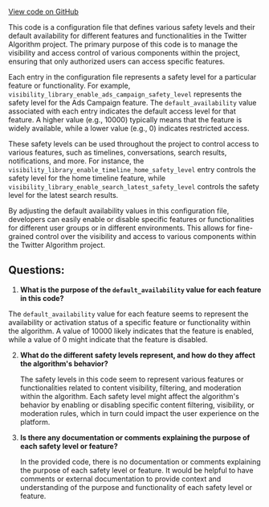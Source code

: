 [View code on GitHub](https://github.com/misbahsy/the-algorithm/visibilitylib/src/main/resources/config/com/twitter/visibility/decider.yml)

This code is a configuration file that defines various safety levels and their default availability for different features and functionalities in the Twitter Algorithm project. The primary purpose of this code is to manage the visibility and access control of various components within the project, ensuring that only authorized users can access specific features.

Each entry in the configuration file represents a safety level for a particular feature or functionality. For example, `visibility_library_enable_ads_campaign_safety_level` represents the safety level for the Ads Campaign feature. The `default_availability` value associated with each entry indicates the default access level for that feature. A higher value (e.g., 10000) typically means that the feature is widely available, while a lower value (e.g., 0) indicates restricted access.

These safety levels can be used throughout the project to control access to various features, such as timelines, conversations, search results, notifications, and more. For instance, the `visibility_library_enable_timeline_home_safety_level` entry controls the safety level for the home timeline feature, while `visibility_library_enable_search_latest_safety_level` controls the safety level for the latest search results.

By adjusting the default availability values in this configuration file, developers can easily enable or disable specific features or functionalities for different user groups or in different environments. This allows for fine-grained control over the visibility and access to various components within the Twitter Algorithm project.
## Questions: 
 1. **What is the purpose of the `default_availability` value for each feature in this code?**

   The `default_availability` value for each feature seems to represent the availability or activation status of a specific feature or functionality within the algorithm. A value of 10000 likely indicates that the feature is enabled, while a value of 0 might indicate that the feature is disabled.

2. **What do the different safety levels represent, and how do they affect the algorithm's behavior?**

   The safety levels in this code seem to represent various features or functionalities related to content visibility, filtering, and moderation within the algorithm. Each safety level might affect the algorithm's behavior by enabling or disabling specific content filtering, visibility, or moderation rules, which in turn could impact the user experience on the platform.

3. **Is there any documentation or comments explaining the purpose of each safety level or feature?**

   In the provided code, there is no documentation or comments explaining the purpose of each safety level or feature. It would be helpful to have comments or external documentation to provide context and understanding of the purpose and functionality of each safety level or feature.